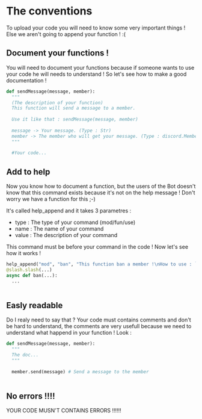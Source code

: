 # The conventions

To upload your code you will need to know some very important things ! Else we aren't going to append your function ! :(

## Document your functions !

You will need to document your functions because if someone wants to use your code he will needs to understand ! So let's see how to make a good documentation !

```python
def sendMessage(message, member):
  """
  (The description of your function)
  This function will send a message to a member.
  
  Use it like that : sendMessage(message, member)
  
  message -> Your message. (Type : Str)
  member -> The member who will get your message. (Type : discord.Member)
  """
  
  #Your code...
```

## Add to help

Now you know how to document a function, but the users of the Bot doesn't know that this command exists because it's not on the help message ! Don't worry we have a function for this ;-)

It's called help_append and it takes 3 parametres :
- type : The type of your command (mod/fun/use)
- name : The name of your command
- value : The description of your command

This command must be before your command in the code ! Now let's see how it works !

```python
help_append("mod", "ban", "This function ban a member !\nHow to use : `/ban <member> (reason)`\nRequired Permission : Ban Members")
@slash.slash(...)
async def ban(...):
  ...
  
```

## Easly readable

Do I realy need to say that ? Your code must contains comments and don't be hard to understand, the comments are very usefull because we need to understand what happend in your function ! Look :

```python
def sendMessage(message, member):
  """
  The doc...
  """
  
  member.send(message) # Send a message to the member
  
```

## No errors !!!!

YOUR CODE MUSN'T CONTAINS ERRORS !!!!!!

